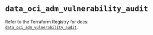 # `data_oci_adm_vulnerability_audit`

Refer to the Terraform Registry for docs: [`data_oci_adm_vulnerability_audit`](https://registry.terraform.io/providers/hashicorp/oci/7.19.0/docs/data-sources/adm_vulnerability_audit).
